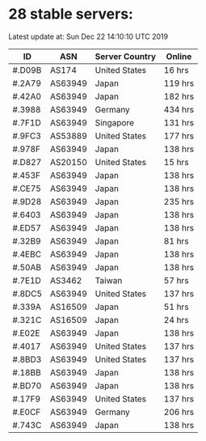# 28 stable servers:

Latest update at: Sun Dec 22 14:10:10 UTC 2019

| ID | ASN | Server Country | Online |
| -- | --- | -------------- | ------ |
| #.D09B | AS174 | United States | 16 hrs |
| #.2A79 | AS63949 | Japan | 119 hrs |
| #.42A0 | AS63949 | Japan | 182 hrs |
| #.3988 | AS63949 | Germany | 434 hrs |
| #.7F1D | AS63949 | Singapore | 131 hrs |
| #.9FC3 | AS53889 | United States | 177 hrs |
| #.978F | AS63949 | Japan | 138 hrs |
| #.D827 | AS20150 | United States | 15 hrs |
| #.453F | AS63949 | Japan | 138 hrs |
| #.CE75 | AS63949 | Japan | 138 hrs |
| #.9D28 | AS63949 | Japan | 235 hrs |
| #.6403 | AS63949 | Japan | 138 hrs |
| #.ED57 | AS63949 | Japan | 138 hrs |
| #.32B9 | AS63949 | Japan | 81 hrs |
| #.4EBC | AS63949 | Japan | 138 hrs |
| #.50AB | AS63949 | Japan | 138 hrs |
| #.7E1D | AS3462 | Taiwan | 57 hrs |
| #.8DC5 | AS63949 | United States | 137 hrs |
| #.339A | AS16509 | Japan | 51 hrs |
| #.321C | AS16509 | Japan | 24 hrs |
| #.E02E | AS63949 | Japan | 138 hrs |
| #.4017 | AS63949 | United States | 137 hrs |
| #.8BD3 | AS63949 | United States | 137 hrs |
| #.18BB | AS63949 | Japan | 138 hrs |
| #.BD70 | AS63949 | Japan | 138 hrs |
| #.17F9 | AS63949 | United States | 137 hrs |
| #.E0CF | AS63949 | Germany | 206 hrs |
| #.743C | AS63949 | Japan | 138 hrs |

